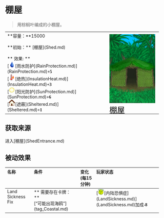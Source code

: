 # 棚屋  
> 用棕榈叶编成的小棚屋。  
  
<style>
        .table1205 th,td{
            text-align:left;
            vertical-align:top;
        }
        </style><table class="table table-bordered table1205" data-toggle="table"  data-show-header="false"><thead style="display:none"><tr ><th  style="width:50%;"  >title</th><th  style="width:50%;"  ></th></tr></thead><tr ><td  style="width:50%;"  >**容量：**15000<br><br>**初始：**	[棚屋](Shed.md)<br><br>** 效果: **<br>[<div style="width:20px;display:inline-block;text-align:center"><img decoding="async" src="../wiki/Sprite/Thirst.png" href="a.md" style="max-width:20px;max-height:20px;"></div>[雨水防护](RainProtection.md)](RainProtection.md)<span style="font-family:ui-monospace"><b>+5</b></span><br>[<div style="width:20px;display:inline-block;text-align:center"><img decoding="async" src="../wiki/Sprite/Hot.png" href="a.md" style="max-width:20px;max-height:20px;"></div>[绝热](InsulationHeat.md)](InsulationHeat.md)<span style="font-family:ui-monospace"><b>+3</b></span><br>[<div style="width:20px;display:inline-block;text-align:center"><img decoding="async" src="../wiki/Sprite/SunIcon.png" href="a.md" style="max-width:20px;max-height:20px;"></div>[阳光防护](SunProtection.md)](SunProtection.md)<span style="font-family:ui-monospace"><b>+6</b></span><br>[<div style="width:20px;display:inline-block;text-align:center"><img decoding="async" src="../wiki/Sprite/Comfort.png" href="a.md" style="max-width:20px;max-height:20px;"></div>[遮蔽](Sheltered.md)](Sheltered.md)<span style="font-family:ui-monospace"><b>+1</b></span></td><td  style="width:50%;"  ><div style="float:right; margin:5px"><div class="gamecard" style="width:150px; height:225px;"><a href="Env_Shed.md" style="color:black"><img decoding="async" src="../wiki/Sprite/Shed.png" class="cardimage" style="max-width:150px;max-height:225px;"><span style="font-size: 25px;">棚屋</span></a></div></div></td></tr></tbody></table>  
  
## 获取来源  
<div style="display:inline-block"><div class="gamedatalist" style="text-align:left;min-width:200px;min-height:0px;"><div style="display:inline-block"><div style="display:inline-block;vertical-align:middle;">进入</div><div style="display:inline-block;vertical-align:middle;">[棚屋](ShedEntrance.md)</div></div></div></div>  
  
## 被动效果  
<style>
        .table5657 th,td{
            text-align:left;
            vertical-align:top;
        }
        </style><table class="table table-bordered table5657" data-toggle="table"  ><thead style=""><tr ><th  style=""  >名称</th><th  style=""  >条件</th><th  style=""  data-sortable="true"  >变化(每15分钟)</th><th  style=""  >玩家状态</th></tr></thead><tr ><td  style=""  >Land Sickness Fix</td><td  style=""  >** 需要存在卡牌：**<br>[“可能出现海鸥”](tag_Coastal.md)</td><td  style=""  ></td><td  style=""  >[<div style="width:20px;display:inline-block;text-align:center"><img decoding="async" src="../wiki/Sprite/Dizzy.png" href="a.md" style="max-width:20px;max-height:20px;"></div>[内陆恐惧症](LandSickness.md)](LandSickness.md)加成<span style="font-family:ui-monospace"><b>-8</b></span></td></tr></tbody></table>  
  


<script>document.title="棚屋 - 卡牌生存百科 Card Survival Wiki";</script>